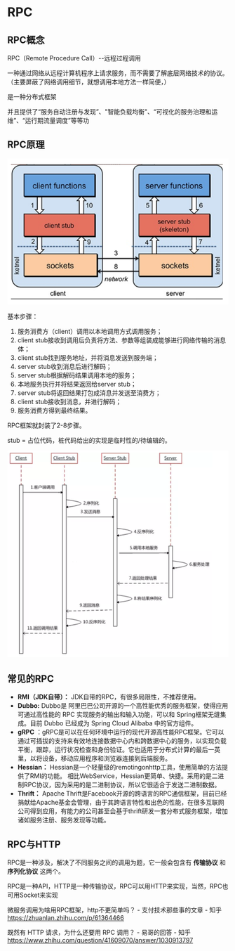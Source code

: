 # RPC

## RPC概念

RPC（Remote Procedure Call）--远程过程调用

一种通过网络从远程计算机程序上请求服务，而不需要了解底层网络技术的协议。（主要屏蔽了网络调用细节，就想调用本地方法一样简便，）

是一种分布式框架

并且提供了“服务自动注册与发现”、"智能负载均衡"、“可视化的服务治理和运维”、“运行期流量调度”等等功

## RPC原理

![image-20201126194647682](img/image-20201126194647682.png)

基本步骤：

1.  服务消费方（client）调用以本地调用方式调用服务；
2.  client stub接收到调用后负责将方法、参数等组装成能够进行网络传输的消息体；
3.  client stub找到服务地址，并将消息发送到服务端；
4.  server stub收到消息后进行解码；
5.  server stub根据解码结果调用本地的服务；
6.  本地服务执行并将结果返回给server stub；
7.  server stub将返回结果打包成消息并发送至消费方；
8.  client stub接收到消息，并进行解码；
9.  服务消费方得到最终结果。

RPC框架就封装了2-8步骤。

stub = 占位代码，桩代码给出的实现是临时性的/待编辑的。

![image-20201126195031537](img/image-20201126195031537.png)

## 常见的RPC

* **RMI（JDK自带）：** JDK自带的RPC，有很多局限性，不推荐使用。
* **Dubbo:** Dubbo是 阿里巴巴公司开源的一个高性能优秀的服务框架，使得应用可通过高性能的 RPC 实现服务的输出和输入功能，可以和 Spring框架无缝集成。目前 Dubbo 已经成为 Spring Cloud Alibaba 中的官方组件。
* **gRPC** ：gRPC是可以在任何环境中运行的现代开源高性能RPC框架。它可以通过可插拔的支持来有效地连接数据中心内和跨数据中心的服务，以实现负载平衡，跟踪，运行状况检查和身份验证。它也适用于分布式计算的最后一英里，以将设备，移动应用程序和浏览器连接到后端服务。
* **Hessian：** Hessian是一个轻量级的remotingonhttp工具，使用简单的方法提供了RMI的功能。 相比WebService，Hessian更简单、快捷。采用的是二进制RPC协议，因为采用的是二进制协议，所以它很适合于发送二进制数据。
* **Thrift：** Apache Thrift是Facebook开源的跨语言的RPC通信框架，目前已经捐献给Apache基金会管理，由于其跨语言特性和出色的性能，在很多互联网公司得到应用，有能力的公司甚至会基于thrift研发一套分布式服务框架，增加诸如服务注册、服务发现等功能。

## RPC与HTTP

RPC是一种涉及，解决了不同服务之间的调用为题，它一般会包含有 **传输协议** 和 **序列化协议** 这两个。

RPC是一种API，HTTP是一种传输协议，RPC可以用HTTP来实现，当然，RPC也可用Socket来实现

微服务调用为啥用RPC框架，http不更简单吗？ - 支付技术那些事的文章 - 知乎 https://zhuanlan.zhihu.com/p/61364466

既然有 HTTP 请求，为什么还要用 RPC 调用？ - 易哥的回答 - 知乎 https://www.zhihu.com/question/41609070/answer/1030913797

